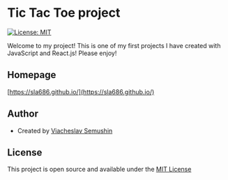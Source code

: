# Tic Tac Toe project

[![License: MIT](https://img.shields.io/badge/License-MIT-blue.svg)](https://opensource.org/licenses/MIT)

Welcome to my project! This is one of my first projects I have created with JavaScript and React.js! Please enjoy!

## Homepage

[https://sla686.github.io/](https://sla686.github.io/)

## Author

- Created by [Viacheslav Semushin](https://github.com/sla686)

## License

This project is open source and available under the [MIT License](LICENSE)
